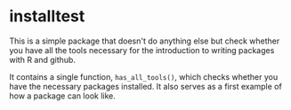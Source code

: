# installtest

This is a simple package that doesn't do anything else but check whether you have all the tools necessary for the introduction to writing packages with R and github. 

It contains a single function, `has_all_tools()`, which checks whether you have the necessary packages installed. It also serves as a first example of how a package can look like. 
